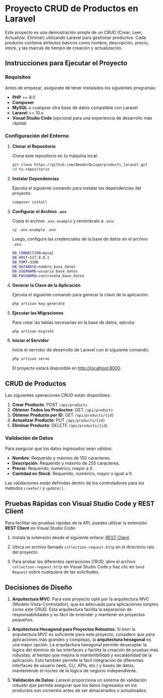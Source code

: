 # Proyecto CRUD de Productos en Laravel

Este proyecto es una demostración simple de un CRUD (Crear, Leer, Actualizar, Eliminar) utilizando Laravel para gestionar productos. Cada producto contiene atributos básicos como nombre, descripción, precio, stock, y las marcas de tiempo de creación y actualización.

## Instrucciones para Ejecutar el Proyecto

### Requisitos

Antes de empezar, asegúrate de tener instalados los siguientes programas:

-   **PHP** >= 8.0
-   **Composer**
-   **MySQL** o cualquier otra base de datos compatible con Laravel
-   **Laravel** >= 10.x
-   **Visual Studio Code** (opcional para una experiencia de desarrollo más rápida)

### Configuración del Entorno

1. **Clonar el Repositorio**

    Clona este repositorio en tu máquina local:

    ```bash
    git clone https://github.com/AmadorQuispe/products_laravel.git
    cd tu-repositorio
    ```

2. **Instalar Dependencias**

    Ejecuta el siguiente comando para instalar las dependencias del proyecto:

    ```bash
    composer install
    ```

3. **Configurar el Archivo `.env`**

    Copia el archivo `.env.example` y renómbralo a `.env`:

    ```bash
    cp .env.example .env
    ```

    Luego, configura las credenciales de la base de datos en el archivo `.env`:

    ```bash
    DB_CONNECTION=mysql
    DB_HOST=127.0.0.1
    DB_PORT=3306
    DB_DATABASE=nombre_base_datos
    DB_USERNAME=usuario_base_datos
    DB_PASSWORD=contraseña_base_datos
    ```

4. **Generar la Clave de la Aplicación**

    Ejecuta el siguiente comando para generar la clave de la aplicación:

    ```bash
    php artisan key:generate
    ```

5. **Ejecutar las Migraciones**

    Para crear las tablas necesarias en la base de datos, ejecuta:

    ```bash
    php artisan migrate
    ```

6. **Iniciar el Servidor**

    Inicia el servidor de desarrollo de Laravel con el siguiente comando:

    ```bash
    php artisan serve
    ```

    El proyecto estará disponible en [http://localhost:8000](http://localhost:8000).

## CRUD de Productos

Las siguientes operaciones CRUD están disponibles:

1. **Crear Producto**: POST `/api/products`
2. **Obtener Todos los Productos**: GET `/api/products`
3. **Obtener Producto por ID**: GET `/api/products/{id}`
4. **Actualizar Producto**: PUT `/api/products/{id}`
5. **Eliminar Producto**: DELETE `/api/products/{id}`

### Validación de Datos

Para asegurar que los datos ingresados sean válidos:

-   **Nombre**: Requerido y máximo de 150 caracteres.
-   **Descripción**: Requerido y máximo de 255 caracteres.
-   **Precio**: Requerido, numérico, mayor a 0.
-   **Cantidad en Stock**: Requerido, numérico, mayor o igual a 0.

Las validaciones están definidas dentro de los controladores para los métodos `create()` y `update()`.

## Pruebas Rápidas con Visual Studio Code y REST Client

Para facilitar las pruebas rápidas de la API, puedes utilizar la extensión **REST Client** en Visual Studio Code:

1. Instala la extensión desde el siguiente enlace: [REST Client](https://marketplace.visualstudio.com/items?itemName=humao.rest-client).

2. Ubica un archivo llamado `collection-request.http` en el directorio raíz del proyecto.

3. Para probar las diferentes operaciones CRUD, abre el archivo `collection-request.http` en Visual Studio Code y haz clic en `Send Request` sobre cualquiera de las solicitudes.

## Decisiones de Diseño

1. **Arquitectura MVC**: Para este proyecto opté por la arquitectura MVC (Modelo-Vista-Controlador), que es adecuada para aplicaciones simples como este CRUD. Esta arquitectura facilita la separación de responsabilidades y es fácil de entender y mantener en proyectos pequeños.

2. **Arquitectura Hexagonal para Proyectos Robustos**: Si bien la arquitectura MVC es suficiente para este proyecto, considero que para aplicaciones más grandes y complejas, la **arquitectura hexagonal** es una mejor opción. La arquitectura hexagonal permite desacoplar la lógica del dominio de las interfaces y facilita la creación de pruebas más robustas, al tiempo que mejora la mantenibilidad y escalabilidad de la aplicación. Esto también permite la fácil integración de diferentes interfaces de usuario (web, CLI, APIs, etc.) y bases de datos, manteniendo el núcleo de la lógica de negocio independiente.

3. **Validación de Datos**: Laravel proporciona un sistema de validación robusto que permite asegurar que los datos ingresados en los productos son correctos antes de ser almacenados o actualizados.
